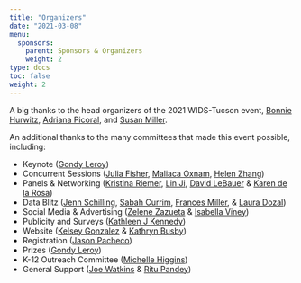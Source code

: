 ```yaml
---
title: "Organizers"
date: "2021-03-08"
menu:
  sponsors:
    parent: Sponsors & Organizers
    weight: 2
type: docs
toc: false
weight: 2
---
```


A big thanks to the head organizers of the 2021 WIDS-Tucson event, [Bonnie Hurwitz](http://www.hurwitzlab.org/about-us/), [Adriana Picoral](https://picoral.github.io/), and [Susan Miller](https://datascience.arizona.edu/person/susan-miller).


An additional thanks to the many committees that made this event possible, including:

- Keynote ([Gondy Leroy](https://eller.arizona.edu/people/gondy-leroy))
- Concurrent Sessions ([Julia Fisher](https://cb2.uahs.arizona.edu/profile/julia-fisher-phd), [Maliaca Oxnam](https://datascience.arizona.edu/person/maliaca-oxnam), [Helen Zhang](https://www.math.arizona.edu/~hzhang/))
- Panels & Networking ([Kristina Riemer](https://datascience.cals.arizona.edu/person/kristina-riemer), [Lin Ji](https://datascience.arizona.edu/person/lin-ji), [David LeBauer](https://datascience.arizona.edu/person/david-lebauer) & [Karen de la Rosa](https://datascience.arizona.edu/person/karen-de-la-rosa))
- Data Blitz ([Jenn Schilling](https://uair.arizona.edu/person/jenn-schilling), [Sabah Currim](https://budget.arizona.edu/person/sabah-currim), [Frances Miller](https://datascience.arizona.edu/person/frances-miller), & [Laura Dozal](https://ischool.arizona.edu/people/laura-werthmann))
- Social Media & Advertising ([Zelene Zazueta](https://pharmacology.arizona.edu/person/zelene-zazueta) & [Isabella Viney](https://datascience.arizona.edu/person/isabella-viney))
- Publicity and Surveys ([Kathleen J Kennedy](https://cals.arizona.edu/fcs/faculty/kathleen_kennedy))
- Website ([Kelsey Gonzalez](kelseygonzalez.github.io) & [Kathryn Busby](https://datascience.arizona.edu/person/kathryn-busby))
- Registration ([Jason Pacheco](https://www2.cs.arizona.edu/~pachecoj/))
- Prizes ([Gondy Leroy](https://eller.arizona.edu/people/gondy-leroy))
- K-12 Outreach Committee ([Michelle Higgins](https://stem.arizona.edu/person/michelle-higgins))
- General Support ([Joe Watkins](https://www.math.arizona.edu/~jwatkins/) & [Ritu Pandey](https://cmm.arizona.edu/profile/ritu-pandey-msc-phd))